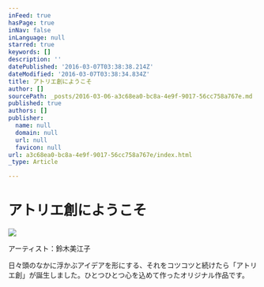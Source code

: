 ```yaml
---
inFeed: true
hasPage: true
inNav: false
inLanguage: null
starred: true
keywords: []
description: ''
datePublished: '2016-03-07T03:38:38.214Z'
dateModified: '2016-03-07T03:38:34.834Z'
title: アトリエ創にようこそ
author: []
sourcePath: _posts/2016-03-06-a3c68ea0-bc8a-4e9f-9017-56cc758a767e.md
published: true
authors: []
publisher:
  name: null
  domain: null
  url: null
  favicon: null
url: a3c68ea0-bc8a-4e9f-9017-56cc758a767e/index.html
_type: Article

---
```

# アトリエ創にようこそ
![](https://the-grid-user-content.s3-us-west-2.amazonaws.com/4f36fc33-1142-406d-bf6b-302f0b6dc674.jpg)

アーティスト：鈴木美江子

日々頭のなかに浮かぶアイデアを形にする、それをコツコツと続けたら「アトリエ創」が誕生しました。ひとつひとつ心を込めて作ったオリジナル作品です。